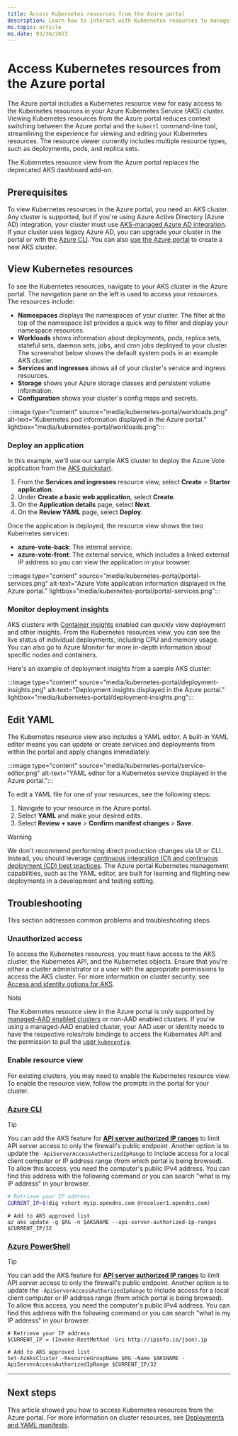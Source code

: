 ```yaml
---
title: Access Kubernetes resources from the Azure portal
description: Learn how to interact with Kubernetes resources to manage an Azure Kubernetes Service (AKS) cluster from the Azure portal.
ms.topic: article
ms.date: 03/30/2023
---
```


# Access Kubernetes resources from the Azure portal

The Azure portal includes a Kubernetes resource view for easy access to the Kubernetes resources in your Azure Kubernetes Service (AKS) cluster. Viewing Kubernetes resources from the Azure portal reduces context switching between the Azure portal and the `kubectl` command-line tool, streamlining the experience for viewing and editing your Kubernetes resources. The resource viewer currently includes multiple resource types, such as deployments, pods, and replica sets.

The Kubernetes resource view from the Azure portal replaces the deprecated AKS dashboard add-on.

## Prerequisites

To view Kubernetes resources in the Azure portal, you need an AKS cluster. Any cluster is supported, but if you're using Azure Active Directory (Azure AD) integration, your cluster must use [AKS-managed Azure AD integration][aks-managed-aad]. If your cluster uses legacy Azure AD, you can upgrade your cluster in the portal or with the [Azure CLI][cli-aad-upgrade]. You can also [use the Azure portal][aks-quickstart-portal] to create a new AKS cluster.

## View Kubernetes resources

To see the Kubernetes resources, navigate to your AKS cluster in the Azure portal. The navigation pane on the left is used to access your resources. The resources include:

- **Namespaces** displays the namespaces of your cluster. The filter at the top of the namespace list provides a quick way to filter and display your namespace resources.
- **Workloads** shows information about deployments, pods, replica sets, stateful sets, daemon sets, jobs, and cron jobs deployed to your cluster. The screenshot below shows the default system pods in an example AKS cluster.
- **Services and ingresses** shows all of your cluster's service and ingress resources.
- **Storage** shows your Azure storage classes and persistent volume information.
- **Configuration** shows your cluster's config maps and secrets.

:::image type="content" source="media/kubernetes-portal/workloads.png" alt-text="Kubernetes pod information displayed in the Azure portal." lightbox="media/kubernetes-portal/workloads.png":::

### Deploy an application

In this example, we'll use our sample AKS cluster to deploy the Azure Vote application from the [AKS quickstart][aks-quickstart-portal].

1. From the **Services and ingresses** resource view, select **Create** > **Starter application**.
2. Under **Create a basic web application**, select **Create**.
3. On the **Application details** page, select **Next**.
4. On the **Review YAML** page, select **Deploy**.

Once the application is deployed, the resource view shows the two Kubernetes services:

- **azure-vote-back**: The internal service.
- **azure-vote-front**: The external service, which includes a linked external IP address so you can view the application in your browser.

:::image type="content" source="media/kubernetes-portal/portal-services.png" alt-text="Azure Vote application information displayed in the Azure portal." lightbox="media/kubernetes-portal/portal-services.png":::

### Monitor deployment insights

AKS clusters with [Container insights][enable-monitor] enabled can quickly view deployment and other insights. From the Kubernetes resources view, you can see the live status of individual deployments, including CPU and memory usage. You can also go to Azure Monitor for more in-depth information about specific nodes and containers.

Here's an example of deployment insights from a sample AKS cluster:

:::image type="content" source="media/kubernetes-portal/deployment-insights.png" alt-text="Deployment insights displayed in the Azure portal." lightbox="media/kubernetes-portal/deployment-insights.png":::

## Edit YAML

The Kubernetes resource view also includes a YAML editor. A built-in YAML editor means you can update or create services and deployments from within the portal and apply changes immediately.

:::image type="content" source="media/kubernetes-portal/service-editor.png" alt-text="YAML editor for a Kubernetes service displayed in the Azure portal.":::

To edit a YAML file for one of your resources, see the following steps:

1. Navigate to your resource in the Azure portal.
2. Select **YAML** and make your desired edits.
3. Select **Review + save** > **Confirm manifest changes** > **Save**.

>[!WARNING]
> We don't recommend performing direct production changes via UI or CLI. Instead, you should leverage [continuous integration (CI) and continuous deployment (CD) best practices](kubernetes-action.md). The Azure portal Kubernetes management capabilities, such as the YAML editor, are built for learning and flighting new deployments in a development and testing setting.

## Troubleshooting

This section addresses common problems and troubleshooting steps.

### Unauthorized access

To access the Kubernetes resources, you must have access to the AKS cluster, the Kubernetes API, and the Kubernetes objects. Ensure that you're either a cluster administrator or a user with the appropriate permissions to access the AKS cluster. For more information on cluster security, see [Access and identity options for AKS][concepts-identity].

>[!NOTE]
> The Kubernetes resource view in the Azure portal is only supported by [managed-AAD enabled clusters](managed-aad.md) or non-AAD enabled clusters. If you're using a managed-AAD enabled cluster, your AAD user or identity needs to have the respective roles/role bindings to access the Kubernetes API and the permission to pull the [user `kubeconfig`](control-kubeconfig-access.md).

### Enable resource view

For existing clusters, you may need to enable the Kubernetes resource view. To enable the resource view, follow the prompts in the portal for your cluster.

### [Azure CLI](#tab/azure-cli)

> [!TIP]
> You can add the AKS feature for [**API server authorized IP ranges**](api-server-authorized-ip-ranges.md) to limit API server access to only the firewall's public endpoint. Another option is to update the `-ApiServerAccessAuthorizedIpRange` to include access for a local client computer or IP address range (from which portal is being browsed). To allow this access, you need the computer's public IPv4 address. You can find this address with the following command or you can search "what is my IP address" in your browser.

```bash
# Retrieve your IP address
CURRENT_IP=$(dig +short myip.opendns.com @resolver1.opendns.com)
```

```azurecli
# Add to AKS approved list
az aks update -g $RG -n $AKSNAME --api-server-authorized-ip-ranges $CURRENT_IP/32
```

### [Azure PowerShell](#tab/azure-powershell) 

> [!TIP]
> You can add the AKS feature for [**API server authorized IP ranges**](api-server-authorized-ip-ranges.md) to limit API server access to only the firewall's public endpoint. Another option is to update the `-ApiServerAccessAuthorizedIpRange` to include access for a local client computer or IP address range (from which portal is being browsed). To allow this access, you need the computer's public IPv4 address. You can find this address with the following command or you can search "what is my IP address" in your browser.

```azurepowershell
# Retrieve your IP address
$CURRENT_IP = (Invoke-RestMethod -Uri http://ipinfo.io/json).ip

# Add to AKS approved list
Set-AzAksCluster -ResourceGroupName $RG -Name $AKSNAME -ApiServerAccessAuthorizedIpRange $CURRENT_IP/32
```

---

## Next steps

This article showed you how to access Kubernetes resources from the Azure portal. For more information on cluster resources, see [Deployments and YAML manifests][deployments].

<!-- LINKS - internal -->
[concepts-identity]: concepts-identity.md
[aks-quickstart-portal]: ./learn/quick-kubernetes-deploy-portal.md
[deployments]: concepts-clusters-workloads.md#deployments-and-yaml-manifests
[aks-managed-aad]: managed-aad.md
[cli-aad-upgrade]: managed-aad.md#upgrade-a-legacy-azure-ad-cluster-to-aks-managed-azure-ad-integration
[enable-monitor]: ../azure-monitor/containers/container-insights-enable-existing-clusters.md
